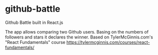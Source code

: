 # github-battle


Github Battle built in React.js

The app allows comparing two Github users. Basing on the numbers of followers and stars it declares the winner. 
Based on TylerMcGinnis.com's "React Fundamentals" course https://tylermcginnis.com/courses/react-fundamentals/
